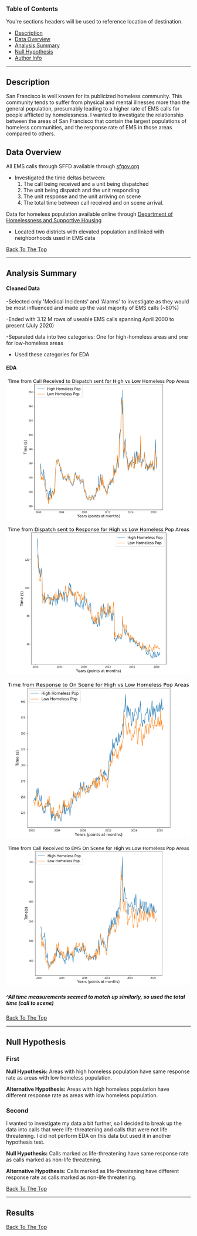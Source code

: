 ### Table of Contents
You're sections headers will be used to reference location of destination.

- [Description](#description)
- [Data Overview](#data-overview)
- [Analysis Summary](#analysis-summary)
- [Null Hypothesis](#null-hypothesis)
- [Author Info](#author-info)

---

## Description

San Francisco is well known for its publicized homeless community. This community tends to suffer from physical and mental illnesses more than the general population, presumably leading to a higher rate of EMS calls for people afflicted by homelessness. I wanted to investigate the relationship between the areas of San Francisco that contain the largest populations of homeless communities, and the response rate of EMS in those areas compared to others. 

## Data Overview

All EMS calls through SFFD available through [sfgov.org](https://data.sfgov.org/Public-Safety/Fire-Department-Calls-for-Service/nuek-vuh3)
- Investigated the time deltas between: 
    1. The call being received and a unit being dispatched 
    2. The unit being dispatch and the unit responding 
    3. The unit response and the unit arriving on scene
    4. The total time between call received and on scene arrival.

Data for homeless population available online through [Department of Homelessness and Supportive Housing](https://hsh.sfgov.org/about/research-and-reports/san-francisco-homeless-point-in-time-count-reports/)
- Located two districts with elevated population and linked with neighborhoods used in EMS data

[Back To The Top](#read-me-template)

---

## Analysis Summary

#### Cleaned Data
-Selected only 'Medical Incidents' and 'Alarms' to investigate as they would be most influenced and made up the vast majority of EMS calls (~80%)

-Ended with 3.12 M rows of useable EMS calls spanning April 2000 to present (July 2020)

-Separated data into two categories: One for high-homeless areas and one for low-homeless areas
 
- Used these categories for EDA

#### EDA
![Call Received to Dispatch Contacted](/Call_to_Disp.png)

![Dispatch Contacted to Unit Responding](/Disp_to_Resp.png)

![Unit Responds to Unit Arriving on Scene](/Resp_to_Scene.png)

![Total Time from Call to On Scene Arrival](/Call_to_Scene.png)

##### ^All time measurements seemed to match up similarly, so used the total time (call to scene)

[Back To The Top](#read-me-template)

---

## Null Hypothesis
### First
**Null Hypothesis:** Areas with high homeless population have same response rate as areas with low homeless population.

**Alternative Hypothesis:** Areas with high homeless population have different response rate as areas with low homeless population.

### Second
I wanted to investigate my data a bit further, so I decided to break up the data into calls that were life-threatening and calls that were not life threatening. I did not perform EDA on this data but used it in another hypothesis test.

**Null Hypothesis:** Calls marked as life-threatening have same response rate as calls marked as non-life threatening.

**Alternative Hypothesis:** Calls marked as life-threatening have different response rate as calls marked as non-life threatening.


[Back To The Top](#read-me-template)

---

## Results


[Back To The Top](#read-me-template)

